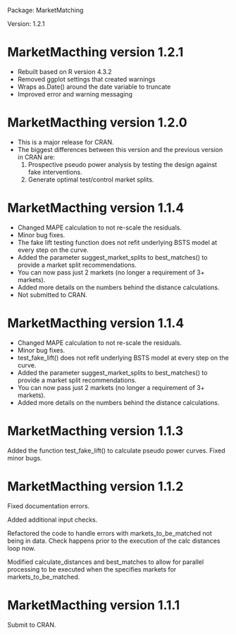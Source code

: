 Package: MarketMatching

Version: 1.2.1

# MarketMacthing version 1.2.1

-   Rebuilt based on R version 4.3.2
-   Removed ggplot settings that created warnings
-   Wraps as.Date() around the date variable to truncate
-   Improved error and warning messaging

# MarketMacthing version 1.2.0

-   This is a major release for CRAN.
-   The biggest differences between this version and the previous
    version in CRAN are:
    1.  Prospective pseudo power analysis by testing the design against
        fake interventions.
    2.  Generate optimal test/control market splits.

# MarketMacthing version 1.1.4

-   Changed MAPE calculation to not re-scale the residuals.
-   Minor bug fixes.
-   The fake lift testing function does not refit underlying BSTS model
    at every step on the curve.
-   Added the parameter suggest_market_splits to best_matches() to
    provide a market split recommendations.
-   You can now pass just 2 markets (no longer a requirement of 3+
    markets).
-   Added more details on the numbers behind the distance calculations.
-   Not submitted to CRAN.

# MarketMacthing version 1.1.4

-   Changed MAPE calculation to not re-scale the residuals.
-   Minor bug fixes.
-   test_fake_lift() does not refit underlying BSTS model at every step
    on the curve.
-   Added the parameter suggest_market_splits to best_matches() to
    provide a market split recommendations.
-   You can now pass just 2 markets (no longer a requirement of 3+
    markets).
-   Added more details on the numbers behind the distance calculations.

# MarketMacthing version 1.1.3

Added the function test_fake_lift() to calculate pseudo power curves.
Fixed minor bugs.

# MarketMacthing version 1.1.2

Fixed documentation errors.

Added additional input checks.

Refactored the code to handle errors with markets_to_be_matched not
being in data. Check happens prior to the execution of the calc
distances loop now.

Modified calculate_distances and best_matches to allow for parallel
processing to be executed when the specifies markets for
markets_to_be_matched.

# MarketMacthing version 1.1.1

Submit to CRAN.
